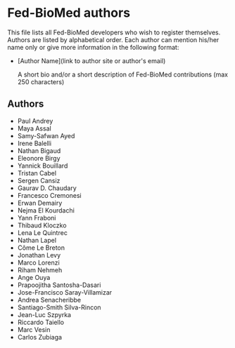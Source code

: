 # Fed-BioMed authors

This file lists all Fed-BioMed developers who wish to register themselves.
Authors are listed by alphabetical order. 
Each author can mention his/her name only or give more information in the following format:

- [Author Name](link to author site or author's email)

  A short bio and/or a short description of Fed-BioMed contributions (max 250 characters)


## Authors

- Paul Andrey
- Maya Assal
- Samy-Safwan Ayed
- Irene Balelli
- Nathan Bigaud
- Eleonore Birgy
- Yannick Bouillard
- Tristan Cabel
- Sergen Cansiz
- Gaurav D. Chaudary
- Francesco Cremonesi
- Erwan Demairy
- Nejma El Kourdachi
- Yann Fraboni
- Thibaud Kloczko
- Lena Le Quintrec
- Nathan Lapel
- Côme Le Breton
- Jonathan Levy
- Marco Lorenzi
- Riham Nehmeh
- Ange Ouya
- Prapoojitha Santosha-Dasari
- Jose-Francisco Saray-Villamizar
- Andrea Senacheribbe
- Santiago-Smith Silva-Rincon
- Jean-Luc Szpyrka
- Riccardo Taiello
- Marc Vesin
- Carlos Zubiaga
